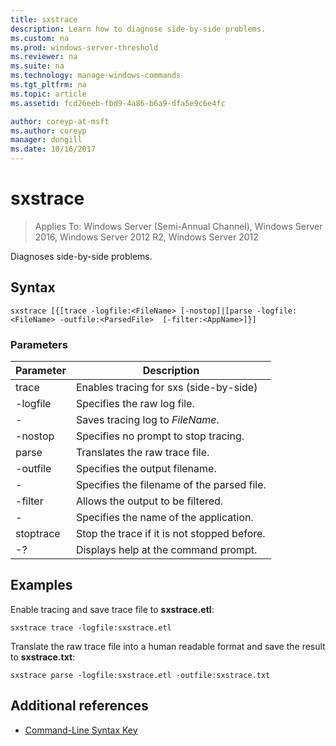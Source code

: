 ```yaml
---
title: sxstrace
description: Learn how to diagnose side-by-side problems.
ms.custom: na
ms.prod: windows-server-threshold
ms.reviewer: na
ms.suite: na
ms.technology: manage-windows-commands
ms.tgt_pltfrm: na
ms.topic: article
ms.assetid: fcd26eeb-fbd9-4a86-b6a9-dfa5e9c6e4fc

author: coreyp-at-msft
ms.author: coreyp
manager: dongill
ms.date: 10/16/2017
---
```

# sxstrace

>Applies To: Windows Server (Semi-Annual Channel), Windows Server 2016, Windows Server 2012 R2, Windows Server 2012

Diagnoses side-by-side problems.    

## Syntax  
```  
sxstrace [{[trace -logfile:<FileName> [-nostop]|[parse -logfile:<FileName> -outfile:<ParsedFile>  [-filter:<AppName>]}]  
```  

### Parameters  
|Parameter|Description|  
|-------|--------|  
|trace|Enables tracing for sxs (side-by-side)|  
|-logfile|Specifies the raw log file.|  
|-<FileName>|Saves tracing log to *FileName*.|  
|-nostop|Specifies no prompt to stop tracing.|  
|parse|Translates the raw trace file.|  
|-outfile|Specifies the output filename.|  
|-<ParsedFile>|Specifies the filename of the parsed file.|  
|-filter|Allows the output to be filtered.|  
|-<AppName>|Specifies the name of the application.|  
|stoptrace|Stop the trace if it is not stopped before.|  
|-?|Displays help at the command prompt.|  

## <a name="BKMK_Examples"></a>Examples  
Enable tracing and save trace file to **sxstrace.etl**:  
```  
sxstrace trace -logfile:sxstrace.etl  
```  
Translate the raw trace file into a human readable format and save the result to **sxstrace.txt**:  
```  
sxstrace parse -logfile:sxstrace.etl -outfile:sxstrace.txt  
```  

## Additional references  
-   [Command-Line Syntax Key](command-line-syntax-key.md)  
  

